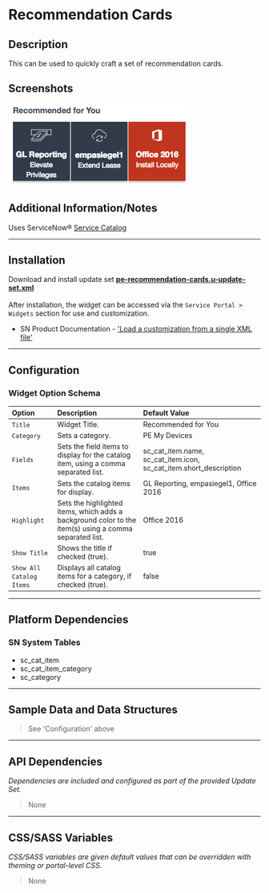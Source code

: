 # Recommendation Cards

## Description

This can be used to quickly craft a set of recommendation cards.

## Screenshots
![](../images/pe-recommendation-cards-1.png)

## Additional Information/Notes

Uses ServiceNow® [Service Catalog](https://docs.servicenow.com/bundle/istanbul-it-service-management/page/product/service-catalog-management/concept/c_ServiceCatalogManagement.html)

---

## Installation

Download and install update set **[pe-recommendation-cards.u-update-set.xml](https://github.com/platform-experience/serviceportal-widget-library/blob/master/pe-recommendation-cards/pe-recommendation-cards.u-update-set.xml)** <br/><br/>
After installation, the widget can be accessed via the `Service Portal > Widgets` section for use and customization.<br/>
* SN Product Documentation - ['Load a customization from a single XML file'](https://docs.servicenow.com/bundle/kingston-application-development/page/build/system-update-sets/task/t_SaveAnUpdateSetAsAnXMLFile.html)

---

## Configuration

### Widget Option Schema

| Option | Description | Default Value |
| :--- | :--- | :--- |
| `Title` | Widget Title. | Recommended for You |
| `Category` | Sets a category. | PE My Devices |
| `Fields` | Sets the field items to display for the catalog item, using a comma separated list. | sc_cat_item.name, sc_cat_item.icon, sc_cat_item.short_description |
| `Items` | Sets the catalog items for display. | GL Reporting, empasiegel1, Office 2016 |
| `Highlight` | Sets the highlighted items, which adds a background color to the item(s) using a comma separated list. | Office 2016 |
| `Show Title` | Shows the title if checked (true). | true |
| `Show All Catalog Items` | Displays all catalog items for a category, if checked (true). | false |

---

## Platform Dependencies

### SN System Tables
* sc_cat_item
* sc_cat_item_category
* sc_category

---

## Sample Data and Data Structures

> See 'Configuration' above

---

## API Dependencies

<i>Dependencies are included and configured as part of the provided Update Set.</i>
> None

---

## CSS/SASS Variables

_CSS/SASS variables are given default values that can be overridden with theming or portal-level CSS._
> None